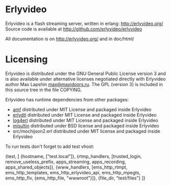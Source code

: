 Erlyvideo
=========

Erlyvideo is a flash streaming server, written in erlang: http://erlyvideo.org/
Source code is available at http://github.com/erlyvideo/erlyvideo

All documentation is on http://erlyvideo.org/ and in doc/html/ 

Licensing
=========

Erlyvideo is distributed under the GNU General Public License version 3 and is also available under alternative licenses negotiated directly with Erlyvideo author Max Lapshin <max@maxidoors.ru>. The GPL (version 3) is included in this source tree in the file COPYING.

Erlyvideo has runtime dependencies from other packages:

* [amf](http://github.com/maxlapshin/eamf) distributed under MIT License and packaged inside Erlyvideo
* [erlydtl](http://github.com/erlyvideo/erlydtl) distributed under MIT License and packaged inside Erlyvideo
* [log4erl](http://github.com/erlyvideo/log4erl) distributed under MIT License and packaged inside Erlyvideo
* [misultin](http://github.com/ostinelli/misultin) distributed under BSD license and packaged inside Erlyvideo
* src/mochijson2.erl distributed under MIT license and packaged inside Erlyvideo

To run tests don't forget to add test vhost:

  {test, [
    {hostname, ["test.local"]},
    {rtmp_handlers, [trusted_login, remove_useless_prefix, apps_streaming, apps_recording, apps_shared_objects]},
    {www_handlers, [ems_http_rtmpt, ems_http_templates, ems_http_erlyvideo_api, ems_http_mpegts, ems_http_flv, {ems_http_file, "wwwroot"}]},
    {file_dir, "test/files"}
  ]}
